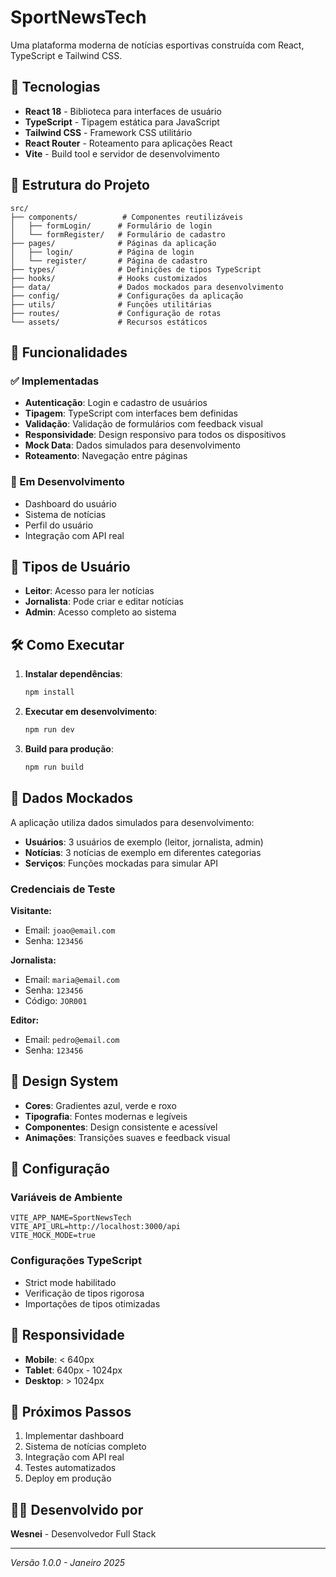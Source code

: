 # SportNewsTech

Uma plataforma moderna de notícias esportivas construída com React, TypeScript e Tailwind CSS.

## 🚀 Tecnologias

- **React 18** - Biblioteca para interfaces de usuário
- **TypeScript** - Tipagem estática para JavaScript
- **Tailwind CSS** - Framework CSS utilitário
- **React Router** - Roteamento para aplicações React
- **Vite** - Build tool e servidor de desenvolvimento

## 📁 Estrutura do Projeto

```
src/
├── components/          # Componentes reutilizáveis
│   ├── formLogin/      # Formulário de login
│   └── formRegister/   # Formulário de cadastro
├── pages/              # Páginas da aplicação
│   ├── login/          # Página de login
│   └── register/       # Página de cadastro
├── types/              # Definições de tipos TypeScript
├── hooks/              # Hooks customizados
├── data/               # Dados mockados para desenvolvimento
├── config/             # Configurações da aplicação
├── utils/              # Funções utilitárias
├── routes/             # Configuração de rotas
└── assets/             # Recursos estáticos
```

## 🎯 Funcionalidades

### ✅ Implementadas
- **Autenticação**: Login e cadastro de usuários
- **Tipagem**: TypeScript com interfaces bem definidas
- **Validação**: Validação de formulários com feedback visual
- **Responsividade**: Design responsivo para todos os dispositivos
- **Mock Data**: Dados simulados para desenvolvimento
- **Roteamento**: Navegação entre páginas

### 🔄 Em Desenvolvimento
- Dashboard do usuário
- Sistema de notícias
- Perfil do usuário
- Integração com API real

## 👥 Tipos de Usuário

- **Leitor**: Acesso para ler notícias
- **Jornalista**: Pode criar e editar notícias
- **Admin**: Acesso completo ao sistema

## 🛠️ Como Executar

1. **Instalar dependências**:
   ```bash
   npm install
   ```

2. **Executar em desenvolvimento**:
   ```bash
   npm run dev
   ```

3. **Build para produção**:
   ```bash
   npm run build
   ```

## 📝 Dados Mockados

A aplicação utiliza dados simulados para desenvolvimento:

- **Usuários**: 3 usuários de exemplo (leitor, jornalista, admin)
- **Notícias**: 3 notícias de exemplo em diferentes categorias
- **Serviços**: Funções mockadas para simular API

### Credenciais de Teste

**Visitante:**
- Email: `joao@email.com`
- Senha: `123456`

**Jornalista:**
- Email: `maria@email.com`
- Senha: `123456`
- Código: `JOR001`

**Editor:**
- Email: `pedro@email.com`
- Senha: `123456`

## 🎨 Design System

- **Cores**: Gradientes azul, verde e roxo
- **Tipografia**: Fontes modernas e legíveis
- **Componentes**: Design consistente e acessível
- **Animações**: Transições suaves e feedback visual

## 🔧 Configuração

### Variáveis de Ambiente
```env
VITE_APP_NAME=SportNewsTech
VITE_API_URL=http://localhost:3000/api
VITE_MOCK_MODE=true
```

### Configurações TypeScript
- Strict mode habilitado
- Verificação de tipos rigorosa
- Importações de tipos otimizadas

## 📱 Responsividade

- **Mobile**: < 640px
- **Tablet**: 640px - 1024px
- **Desktop**: > 1024px

## 🚀 Próximos Passos

1. Implementar dashboard
2. Sistema de notícias completo
3. Integração com API real
4. Testes automatizados
5. Deploy em produção

## 👨‍💻 Desenvolvido por

**Wesnei** - Desenvolvedor Full Stack

---

*Versão 1.0.0 - Janeiro 2025*